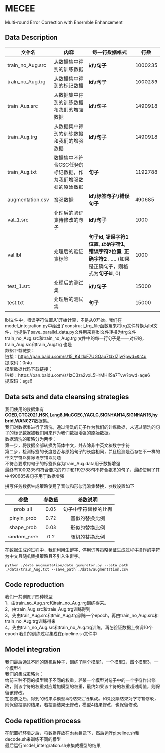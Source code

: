 # MECEE
Multi-round Error Correction with Ensemble Enhancement
## Data Description ##

| 文件名     | 内容 |每一行数据格式|行数|
| ----------- | ----------- |----------- |----------- |
| train_no_Aug.src      | 从数据集中得到的训练数据      |**id**\t**句子**|1000235|
| train_no_Aug.trg     | 从数据集中得到的标记数据      |**id**\t**句子**|1000235|
| train_Aug.src      | 从数据集中得到的训练数据和我们的增强数据       |**id**\t**句子**|1490918|
| train_Aug.trg      | 从数据集中得到的训练数据和我们的增强数据       |**id**\t**句子**|1490918|
| train_Aug.txt      | 数据集中不符合CSC任务的标记数据，作为我们增强数据的原始数据       |**句子**|1192788|
|augmentation.csv|增强数据|**id**\t**标签句子**\t**错误句子**|490685|
| val_1.src      | 处理后的验证集待修改的句子      |**id**\t**句子**|1000|
| val.lbl      | 处理后的验证集标签      |**句子id**, **错误字符1位置**, **正确字符1**, **错误字符2位置**, **正确字符2** ……  (如果是正确句子，则格式为**句子id**, 0)|1000|
| test_1.src      | 处理后的测试集      |**id**\t**句子**|15000|
| test.txt     | 处理后的测试集       |**句子**|15000|

lbl文件中，错误字符位置从1开始计算，不是从0开始。我们在model_integration.py中给出了construct_trg_file函数用来将trg文件转换为lbl文件，也提供了save_parallel_data.py文件用来将lbl文件转换为trg文件  
train_no_Aug.src和train_no_Aug.trg 文件中的每一行句子是一一对应的，train_Aug.src和train_Aug.trg 也是  
数据下载链接：  
链接：https://pan.baidu.com/s/15_K4IdxF7UGQau7tdxIZjw?pwd=0r4u  
提取码：0r4u  
模型数据代码下载链接：  
链接：https://pan.baidu.com/s/1zC3zn2vxL5HrMHl1Sa7Tvw?pwd=age6  
提取码：age6
  
## Data sets and data cleansing strategies ##
我们使用的数据集有**CGED,CTC2021,HSK,Lang8,MuCGEC,YACLC,SIGNHAN14,SIGNHAN15,hybrid,WANG27**数据集。  
我们对数据集进行了清洗，通过清洗的句子作为我们的训练数据，未通过清洗的句子的标记数据被我们用来作为我们数据增强的原始数据。  
数据清洗的策略分为两步：  
第一步，将数据全部转换为简体中文，并去除非中英文和数字字符  
第二步，检测标签的长度是否与原始句子的长度相同，并且检测是否存在不一样的中文字符以排除语序错误问题  
不符合要求的句子的标签保存为train_Aug.data用于数据增强  
最终有1000235句符合要求的句子和1192788句不符合要求的句子，最终使用了其中490685条句子用于数据增强
  
拼写任务数据生成策略使用了音似和形似混淆集替换，参数设置如下  

|   参数     |  参数值   |    参数说明    |
|:---------:|:---------:|:------------:|
|  prob_all |  0.05   | 句子中字符替换的比例 |
| pinyin_prob |  0.72       | 音似的替换比例 |
| shape_prob |   0.08       | 形似的替换比例 |
| random_prob | 0.2         | 随机的替换比例 |

在数据生成的过程中，我们利用生僻字、停用词等策略保证生成过程中操作的字符为中文且随机替换策略且不引入生僻字。  
```
python ./data_augmentation/data_generator.py --data_path ./data/train_Aug.txt --save_path ./data/augmentation.csv
```
## Code reproduction ##
我们一共训练了四种模型  
1，由train_no_Aug.src和train_no_Aug.trg训练得来。  
2，由train_Aug.src和train_Aug.trg训练得到  
3，先由train_Aug.src和train_Aug.trg训练一个epoch，再由train_no_Aug.src和train_no_Aug.trg训练得来  
4，先由train_no_Aug.src和train_no_Aug.trg训练，再在验证数据上微调10个epoch
我们的训练过程集成在pipeline.sh文件中  
## Model integration ##
我们最后通过不同的随机数种子，训练了两个模型1，一个模型2，四个模型3，一个模型4  
我们的集成策略为：  
给前三种不同的模型赋予不同的权重，若某一个模型对句子中的一个字符作出修改，则该字符的权重对应增加模型的权重，最终如果该字符的权重超过阈值，则保留该修改。  
在投票之后，得到的结果与模型4的结果进行集成。如果投票结果对字符有修改，则保留投票的结果，若投票结果无修改，模型4结果修改，也保留修改。
## Code repetition process ##
在配置好环境之后，将数据存放在data目录下，然后运行pipeline.sh和decode.sh来训练不同的模型  
最后运行model_intergration.sh来集成模型的结果
